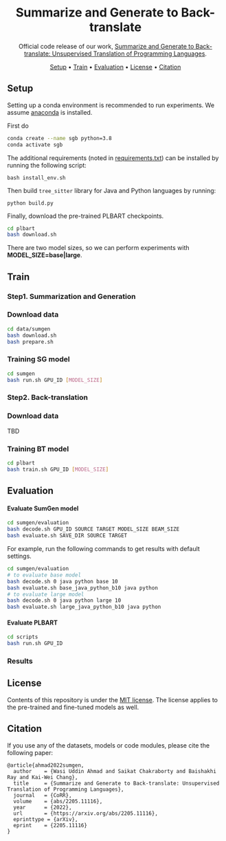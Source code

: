<div align="center">

<h1>Summarize and Generate to Back-translate</h1>

Official code release of our work, [Summarize and Generate to Back-translate: Unsupervised Translation of Programming Languages](https://arxiv.org/abs/2205.11116). 

<p align="center">
  <a href="#setup">Setup</a> •
  <a href="#train">Train</a> •
  <a href="#evaluation">Evaluation</a> •
  <a href="#license">License</a> • 
  <a href="#citation">Citation</a>
</p>

</div>

## Setup

Setting up a conda environment is recommended to run experiments. 
We assume [anaconda](https://www.anaconda.com/) is installed. 

First do
```bash
conda create --name sgb python=3.8
conda activate sgb
```


The additional requirements 
(noted in [requirements.txt](https://github.com/wasiahmad/SumGenToBT/blob/main/requirements.txt)) can be installed by 
running the following script:

```
bash install_env.sh
```

Then build `tree_sitter` library for Java and Python languages by running:

```
python build.py
```

Finally, download the pre-trained PLBART checkpoints.

```bash
cd plbart
bash download.sh
```

There are two model sizes, so we can perform experiments with **MODEL_SIZE=base|large**.


## Train

### Step1. Summarization and Generation

### Download data
```bash
cd data/sumgen
bash download.sh
bash prepare.sh
```

### Training SG model

```bash
cd sumgen
bash run.sh GPU_ID [MODEL_SIZE]
```

### Step2. Back-translation

### Download data
TBD

### Training BT model

```bash
cd plbart
bash train.sh GPU_ID [MODEL_SIZE]
```

## Evaluation

#### Evaluate SumGen model

```bash
cd sumgen/evaluation
bash decode.sh GPU_ID SOURCE TARGET MODEL_SIZE BEAM_SIZE
bash evaluate.sh SAVE_DIR SOURCE TARGET
```

For example, run the following commands to get results with default settings.

```bash
cd sumgen/evaluation
# to evaluate base model
bash decode.sh 0 java python base 10
bash evaluate.sh base_java_python_b10 java python
# to evaluate large model
bash decode.sh 0 java python large 10
bash evaluate.sh large_java_python_b10 java python
```

#### Evaluate PLBART

```bash
cd scripts
bash run.sh GPU_ID
```

### Results



## License

Contents of this repository is under the [MIT license](https://opensource.org/licenses/MIT). The license 
applies to the pre-trained and fine-tuned models as well.


## Citation

If you use any of the datasets, models or code modules, please cite the following paper:

```
@article{ahmad2022sumgen,
  author    = {Wasi Uddin Ahmad and Saikat Chakraborty and Baishakhi Ray and Kai-Wei Chang},
  title     = {Summarize and Generate to Back-translate: Unsupervised Translation of Programming Languages},
  journal   = {CoRR},
  volume    = {abs/2205.11116},
  year      = {2022},
  url       = {https://arxiv.org/abs/2205.11116},
  eprinttype = {arXiv},
  eprint    = {2205.11116}
}
```



